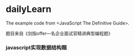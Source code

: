 # dailyLearn
The example code from &lt;JavaScript The Definitive Guide>.

题目来自《剑指offer—名企业面试官精讲典型编程题》

<h3>javascript实现数据结构题</h3>
